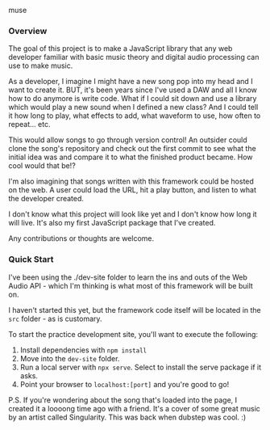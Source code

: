 muse

### Overview

The goal of this project is to make a JavaScript library that any web developer familiar with basic music theory and digital audio processing can use to make music. 

As a developer, I imagine I might have a new song pop into my head and I want to create it. BUT, it's been years since I've used a DAW and all I know how to do anymore is write code. What if I could sit down and use a library which would play a new sound when I defined a new class? And I could tell it how long to play, what effects to add, what waveform to use, how often to repeat... etc. 

This would allow songs to go through version control! An outsider could clone the song's repository and check out the first commit to see what the initial idea was and compare it to what the finished product became. How cool would that be!? 

I'm also imagining that songs written with this framework could be hosted on the web. A user could load the URL, hit a play button, and listen to what the developer created. 

I don't know what this project will look like yet and I don't know how long it will live. It's also my first JavaScript package that I've created. 

Any contributions or thoughts are welcome. 

### Quick Start

I've been using the ./dev-site folder to learn the ins and outs of the Web Audio API - which I'm thinking is what most of this framework will be built on. 

I haven't started this yet, but the framework code itself will be located in the `src` folder - as is customary. 

To start the practice development site, you'll want to execute the following: 

1. Install dependencies with `npm install`
2. Move into the `dev-site` folder. 
3. Run a local server with `npx serve`. Select to install the serve package if it asks. 
4. Point your browser to `localhost:[port]` and you're good to go!


P.S. If you're wondering about the song that's loaded into the page, I created it a loooong time ago with a friend. It's a cover of some great music by an artist called Singularity. This was back when dubstep was cool. :) 